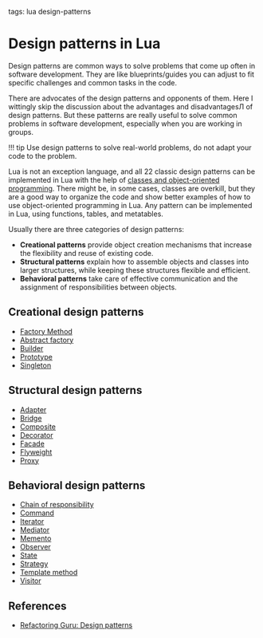 <!-- Description: List of 22 classical design patterns implemented in Lua programming languages. Learn design patterns in Lua. -->

tags: lua design-patterns

# Design patterns in Lua

Design patterns are common ways to solve problems that come up often in software development.
They are like blueprints/guides you can adjust to fit specific challenges and common tasks in the code.

There are advocates of the design patterns and opponents of them. Here I wittingly skip the discussion
about the advantages and disadvantagesЛ of design patterns. But these patterns are really useful to solve
common problems in software development, especially when you are working in groups.

!!! tip
    Use design patterns to solve real-world problems, do not adapt your code to the problem.

Lua is not an exception language, and all 22 classic design patterns can be implemented in Lua with
the help of [classes and object-oriented programming](/post/object-oriented-programming-in-lua.html).
There might be, in some cases, classes are overkill, but they are a good way to organize the code and show better
examples of how to use object-oriented programming in Lua. Any pattern can be implemented in Lua, using functions,
tables, and metatables.

Usually there are three categories of design patterns:

- **Creational patterns** provide object creation mechanisms that increase the flexibility and
  reuse of existing code.
- **Structural patterns** explain how to assemble objects and classes into larger structures, while keeping these structures flexible and efficient.
- **Behavioral patterns** take care of effective communication and the assignment of responsibilities between objects.

## Creational design patterns

- [Factory Method](/post/design-pattern-factory-method.html)
- [Abstract factory](/post/design-pattern-abstract-factory.html)
- [Builder](/post/design-pattern-builder.html)
- [Prototype](/post/design-pattern-prototype.html)
- [Singleton](/post/design-pattern-singleton.html)

## Structural design patterns

- [Adapter](/post/design-pattern-adapter.html)
- [Bridge](/post/design-pattern-bridge.html)
- [Composite](/post/design-pattern-composite.html)
- [Decorator](/post/design-pattern-decorator.html)
- [Facade](/post/design-pattern-facade.html)
- [Flyweight](/post/design-pattern-flyweight.html)
- [Proxy](/post/design-pattern-proxy.html)

## Behavioral design patterns

- [Chain of responsibility](/post/design-pattern-chain-of-responsibility.html)
- [Command](/post/design-pattern-command.html)
- [Iterator](/post/design-pattern-iterator.html)
- [Mediator](/post/design-pattern-mediator.html)
- [Memento](/post/design-pattern-memento.html)
- [Observer](/post/design-pattern-observer.html)
- [State](/post/design-pattern-state.html)
- [Strategy](/post/design-pattern-strategy.html)
- [Template method](/post/design-pattern-template-method.html)
- [Visitor](/post/design-pattern-visitor.html)

## References

- [Refactoring Guru: Design patterns](https://refactoring.guru/design-patterns/)
